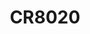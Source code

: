 ---
title: "CR8020"
last: "2022-09-15T09:30:00-04:00"
mab_properties:
  pub: Ekiert et al. 2011
  doi: 10.1126/science.1204839
  ighv: 1-18
  lc: κ
  immunogen: Seasonal flu vaccine
  pdb: 3SDY
  vhnuc: JN093122.1
  vlnuc: JN093123.1
---